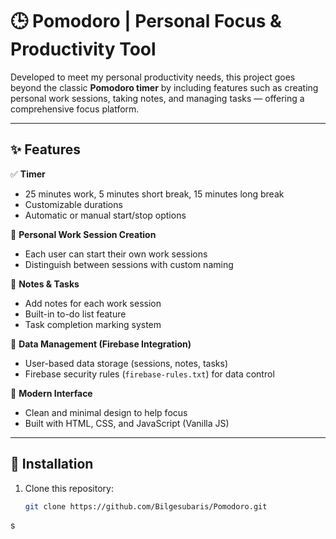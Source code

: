 # 🕒 Pomodoro | Personal Focus & Productivity Tool  

Developed to meet my personal productivity needs, this project goes beyond the classic **Pomodoro timer** by including features such as creating personal work sessions, taking notes, and managing tasks — offering a comprehensive focus platform.  

---

## ✨ Features  

✅ **Timer**  
- 25 minutes work, 5 minutes short break, 15 minutes long break  
- Customizable durations  
- Automatic or manual start/stop options  

📝 **Personal Work Session Creation**  
- Each user can start their own work sessions  
- Distinguish between sessions with custom naming  

📌 **Notes & Tasks**  
- Add notes for each work session  
- Built-in to-do list feature  
- Task completion marking system  

🔐 **Data Management (Firebase Integration)**  
- User-based data storage (sessions, notes, tasks)  
- Firebase security rules (`firebase-rules.txt`) for data control  

🎨 **Modern Interface**  
- Clean and minimal design to help focus  
- Built with HTML, CSS, and JavaScript (Vanilla JS)  

---

## 🚀 Installation  

1. Clone this repository:  
   ```bash
   git clone https://github.com/Bilgesubaris/Pomodoro.git
s

